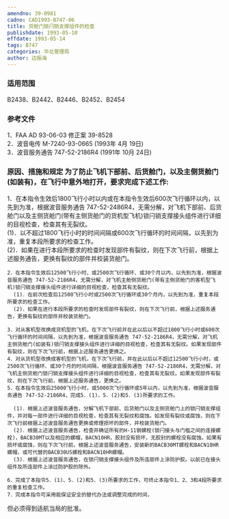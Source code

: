 ```yaml
---
amendno: 39-0981  
cadno: CAD1993-B747-06  
title: 货舱门锁闩销支撑组件的检查  
publishdate: 1993-05-10  
effdate: 1993-05-14  
tags: B747  
categories: 华北管理局  
author: 边振海  
---
```

  
### 适用范围  
B2438、B2442、B2446、B2452、B2454  
  
<!--more-->  
### 参考文件  
1．FAA AD 93-06-03 修正案 39-8528  
2．波音电传 M-7240-93-0665 (1993年 4月 19日)  
3．波音服务通告 747-52-2186R4 (1991年 10月 24日)  
  
### 原因、措施和规定     为了防止飞机下部前、后货舱门，以及主侧货舱门(如装有)，在飞行中意外地打开，要求完成下述工作:  
1．在本指令生效后1800飞行小时以内或在本指令生效后600次飞行循环以内，以先到为准，根据波音服务通告 747-52-2486R4，无需分解，对飞机下部前、后货舱门以及主侧货舱门(带有主侧货舱门的货机型飞机)锁闩销支撑接头组件进行详细的目视检查，检查其有无裂纹。  
(1)．以不超过1800飞行小时的时间间隔或600次飞行循环的时间间隔，以先到为准，重复本段所要求的检查工作。  
      (2)．如果在进行本段所要求的检查时发现部件有裂纹，则在下次飞行前，根据上述服务通告，更换有裂纹的部件并校装货舱门。  
  
  
    2．在本指令生效后12500飞行小时、或2500次飞行循环、或30个月以内，以先到为准，根据波音服务通告 747-52-2186R4，无需分解，对飞机主舱侧货舱门(带有主侧货舱门的客机型飞机)锁闩销支撑接头组件进行详细的目视检查，检查其有无裂纹。  
      (1)．在前次检查后12500飞行小时或2500次飞行循环或30个月内，以先到为准，重复本段所要求的检查工作。  
      (2)．如果在进行本段所要求的检查时发现部件有裂纹，则在下次飞行前，根据上述服务通告，更换有裂纹的部件并校装货舱门。  
  
    3．对从客机型改换成货机型的飞机，在下次飞行前并在此以后以不超过1800飞行小时或600次飞行循环的时间间隔，以先到为准，根据波音服务通告 747-52-2186R4，无需分解，对飞机主侧货舱门(如装有)锁闩销支撑接头组件进行详细的目视检查，检查其有无裂纹。如果发现部件有裂纹，则在下次飞行前，根据上述服务通告更换之。  
    4．对从货机型改换成客机型的飞机，在下次飞行前，并在此以后以不超过12500飞行小时，或2500次飞行循环、或30个月的时间间隔，根据波音服务通告 747-52-2186R4，无需分解，对飞机主侧货舱门锁闩销支撑接头组件进行详细的目视检查，检查其有无裂纹。如果发现部件有裂纹，则在下次飞行前，根据上述服务通告，更换之。  
    5．在本指令生效后25000飞行小时，或5000次飞行循环或5年以内，以先到为准，根据波音服务通告 747-52-2186R4，完成5．(1)，5．(2)和5．(3)所要求的工作。  
  
      (1)．根据上述波音服务通告，分解飞机下部前、后货舱门以及主侧货舱门上的锁闩销支撑组件，并对每一部件进行详细的目视检查，检查其有无裂纹和腐蚀。如发现有裂纹或腐蚀，则在下次飞行前根据上述波音服务通告更换或修理损坏的部件，并校装货舱门。  
      (2)．根据上述波音服务通告，检查并确证所有的H-11钢螺栓(锁闩接头与门槛之间的连接螺栓)，BACB30MT以及相应的螺帽，BACN10HR，胶封没有损坏，无胶封的螺栓没有腐蚀。如果有损坏或腐蚀，则在下次飞行前，根据上述波音服务通告，安装新的BACB30MT螺栓和BACN10HR螺帽，或可代替的BACB30US螺栓和BACN10HR螺帽。  
      (3)．根据上述波音服务通告，在锁闩销支撑接头组件及所连部件上涂防护胶。以前已在接头组件及所连部件上涂过防护胶的除外。  
  
    6．完成了本指令5．(1)、5．(2)和5．(3)所要求的工作，可终止本指令1、2、3和4段所要求的重复检查工作。  
    7．完成本指令可采用能保证安全的替代办法或调整完成的时间，  
  
但必须得到适航当局的批准。  
